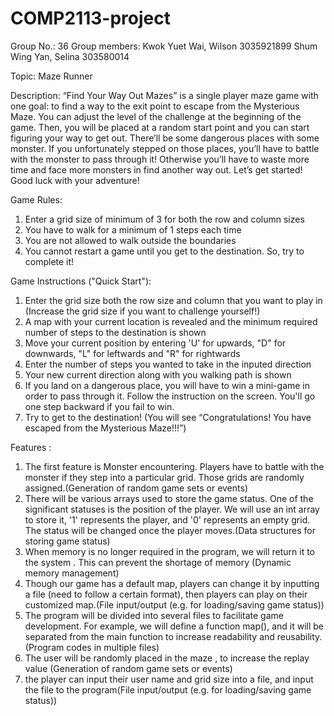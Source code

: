 # COMP2113-project
Group No.: 36
Group members:
Kwok Yuet Wai, Wilson 3035921899
Shum Wing Yan, Selina 303580014

Topic: Maze Runner

Description:
“Find Your Way Out Mazes” is a single player maze game with one goal: to find a way to the exit point to escape from the Mysterious Maze. You can adjust the level of the challenge at the beginning of the game. Then, you will be placed at a random start point and you can start figuring your way to get out. There’ll be some dangerous places with some monster. If you unfortunately stepped on those places, you’ll have to battle with the monster to pass through it! Otherwise you’ll have to waste more time and face more monsters in find another way out. Let’s get started! Good luck with your adventure!

Game Rules:
1. Enter a grid size of minimum of 3 for both the row and column sizes
2. You have to walk for a minimum of 1 steps each time
3. You are not allowed to walk outside the boundaries 
4. You cannot restart a game until you get to the destination. So, try to complete it!

Game Instructions ("Quick Start"):
1.	Enter the grid size both the row size and column that you want to play in (Increase the grid size if you want to challenge yourself!)
2.	A map with your current location is revealed and the minimum required number of steps to the destination is shown
3.	Move your current position by entering 'U' for upwards, "D" for downwards, "L" for leftwards and "R" for rightwards
4. Enter the number of steps you wanted to take in the inputed direction
5.	Your new current direction along with you walking path is shown
6.	If you land on a dangerous place, you will have to win a mini-game in order to pass through it. Follow the instruction on the screen. You'll go one step backward if you fail to win.
7.	Try to get to the destination! (You will see “Congratulations! You have escaped from the Mysterious Maze!!!”)



Features : 
1. The first feature is Monster encountering. Players have to battle with the monster if they step into a particular grid. Those grids are randomly assigned.(Generation of random game sets or events)
2. There will be various arrays used to store the game status. One of the significant statuses is the position of the player. We will use an int array to store it,  '1' represents the player, and '0' represents an empty grid. The status will be changed once the player moves.(Data structures for storing game status)
3. When memory is no longer required in the program, we will return it to the system . This can prevent the shortage of memory (Dynamic memory management)
4. Though our game has a default map, players can change it by inputting a file (need to follow a certain format), then players can play on their customized map.(File input/output (e.g. for loading/saving game status))
5. The program will be divided into several files to facilitate game development. For example, we will define a function map(), and it will be separated from the main function to increase readability and reusability.(Program codes in multiple files)
6. The user will be randomly placed in the maze , to increase the replay value (Generation of random game sets or events)
7. the player can input their user name and grid size into a file, and input the file to the program(File input/output (e.g. for loading/saving game status))


